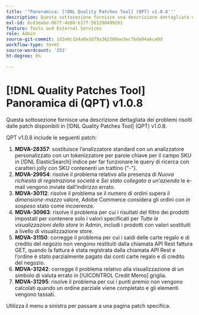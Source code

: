 ```yaml
---
title: '"Panoramica: [!DNL Quality Patches Tool] (QPT) v1.0.8'''
description: Questa sottosezione fornisce una descrizione dettagliata dei problemi risolti dalle patch disponibili in [!DNL Quality Patches Tool] (QPT) v1.0.8.
exl-id: 6cd3eabe-067f-4e80-b17f-561290499261
feature: Tools and External Services
role: Admin
source-git-commit: 1d2e0c1b4a8e3d79a362500ee3ec7bde84a6ce0d
workflow-type: tm+mt
source-wordcount: '253'
ht-degree: 0%

---
```


# [!DNL Quality Patches Tool] Panoramica di (QPT) v1.0.8

Questa sottosezione fornisce una descrizione dettagliata dei problemi risolti dalle patch disponibili in [!DNL Quality Patches Tool] (QPT) v1.0.8.

QPT v1.0.8 include le seguenti patch:

1. **MDVA-28357**: sostituisce l’analizzatore standard con un analizzatore personalizzato con un tokenizzatore per parole chiave per il campo SKU in [!DNL ElasticSearch] indice per far funzionare le query di ricerca con caratteri jolly con SKU contenenti un trattino (&quot;-&quot;).
1. **MDVA-29954**: risolve il problema relativo alla presenza di *Nuova richiesta di registrazione società* e *Sei stato collegato a un’azienda* le e-mail vengono inviate dall’indirizzo errato.
1. **MDVA-30112**: risolve il problema se il numero di ordini supera il *dimensione-mazzo* valore, Adobe Commerce considera gli ordini con *in sospeso* stato come incoerenze.
1. **MDVA-30963**: risolve il problema per cui i risultati del filtro dei prodotti impostati per contenere solo i valori specificati per *Tutte le visualizzazioni dello store* in Admin, includi i prodotti con valori sostituiti a livello di visualizzazione store.
1. **MDVA-31150**: corregge il problema per cui i saldi delle carte regalo e di credito del negozio non vengono restituiti dalla chiamata API Rest fattura GET, quando la fattura è stata registrata dalla chiamata API Rest e l’ordine è stato parzialmente pagato dai conti carte regalo e di credito del negozio.
1. **MDVA-31242**: corregge il problema relativo alla visualizzazione di un simbolo di valuta errato in [!UICONTROL Credit Memo] griglia.
1. **MDVA-31295**: risolve il problema per cui i punti premio non vengono calcolati quando un ordine parziale viene completato e gli elementi vengono tassati.

Utilizza il menu a sinistra per passare a una pagina patch specifica.
